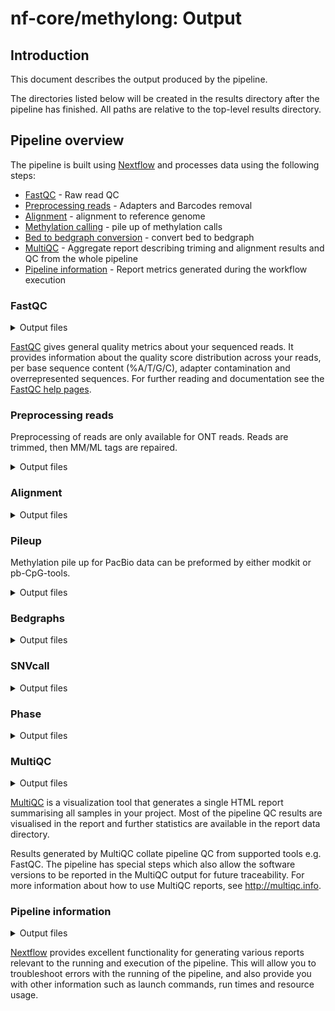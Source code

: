 # nf-core/methylong: Output

## Introduction

This document describes the output produced by the pipeline.

The directories listed below will be created in the results directory after the pipeline has finished. All paths are relative to the top-level results directory.

## Pipeline overview

The pipeline is built using [Nextflow](https://www.nextflow.io/) and processes data using the following steps:

- [FastQC](#fastqc) - Raw read QC
- [Preprocessing reads](#preprocessing-reads) - Adapters and Barcodes removal
- [Alignment](#alignment) - alignment to reference genome
- [Methylation calling](#pileup) - pile up of methylation calls
- [Bed to bedgraph conversion](#bedgraph) - convert bed to bedgraph
- [MultiQC](#multiqc) - Aggregate report describing triming and alignment results and QC from the whole pipeline
- [Pipeline information](#pipeline-information) - Report metrics generated during the workflow execution

### FastQC

<details markdown="1">
<summary>Output files</summary>

- `fastqc/`
  - `*_fastqc.html`: FastQC report containing quality metrics.
  - `*_fastqc.zip`: Zip archive containing the FastQC report, tab-delimited data file and plot images.

</details>

[FastQC](http://www.bioinformatics.babraham.ac.uk/projects/fastqc/) gives general quality metrics about your sequenced reads. It provides information about the quality score distribution across your reads, per base sequence content (%A/T/G/C), adapter contamination and overrepresented sequences. For further reading and documentation see the [FastQC help pages](http://www.bioinformatics.babraham.ac.uk/projects/fastqc/Help/).

### Preprocessing reads

Preprocessing of reads are only available for ONT reads. Reads are trimmed, then MM/ML tags are repaired.

<details markdown="1">
<summary>Output files</summary>

- `trim/`

  - `*_fastq.gz`: reads after trimming.
  - `*.log`: trimming log

- `repair/`
  - `*_repaired_.bam`: reads after repairing MM/ML tags.
  - `*.log`: repair log

</details>

### Alignment

<details markdown="1">
<summary>Output files</summary>

- `alignment/`
  - `*.bam`: aligned modBAM.
  - `*.bam.bai`: alignment index
  - `*.flagstat`: alignment summary

</details>

### Pileup

Methylation pile up for PacBio data can be preformed by either modkit or pb-CpG-tools.

<details markdown="1">
<summary>Output files</summary>

#### modkit output:

- `pileup/`
  - `*.bed.gz`: pileup of methylation calls in compressed bed format
  - `*_pileup.log`: pileup log

#### pb-CpG-tools output:

- `pileup/`
  - `*.bed.gz`: pileup of methylation calls in compressed bed format
  - `*_pileup.log`: pileup log
  - `*.bw`: bigwig format

</details>

### Bedgraphs

<details markdown="1">
<summary>Output files</summary>

- `bedgraphs/`
  - `*.bedgraph`: context specific bedgraph output

</details>

### SNVcall

<details markdown="1">
<summary>Output files</summary>

- `snvcall/`
  - `*.vcf.gz`: snv calls
  - `*.vcf.gz.tbi`: snv-call index
  - `*SNV_PASS.vcf`: pass-filtered snv calls

</details>

### Phase

<details markdown="1">
<summary>Output files</summary>

- `phase/`
  - `*phased.vcf`: phased vcf
  - `*.bam`: haplotagged bam
  - `*.readlist`: haplotagged readlist

</details>

### MultiQC

<details markdown="1">
<summary>Output files</summary>

- `multiqc/`
  - `multiqc_report.html`: a standalone HTML file that can be viewed in your web browser.
  - `multiqc_data/`: directory containing parsed statistics from the different tools used in the pipeline.
  - `multiqc_plots/`: directory containing static images from the report in various formats.

</details>

[MultiQC](http://multiqc.info) is a visualization tool that generates a single HTML report summarising all samples in your project. Most of the pipeline QC results are visualised in the report and further statistics are available in the report data directory.

Results generated by MultiQC collate pipeline QC from supported tools e.g. FastQC. The pipeline has special steps which also allow the software versions to be reported in the MultiQC output for future traceability. For more information about how to use MultiQC reports, see <http://multiqc.info>.

### Pipeline information

<details markdown="1">
<summary>Output files</summary>

- `pipeline_info/`
  - Reports generated by Nextflow: `execution_report.html`, `execution_timeline.html`, `execution_trace.txt` and `pipeline_dag.dot`/`pipeline_dag.svg`.
  - Reports generated by the pipeline: `pipeline_report.html`, `pipeline_report.txt` and `software_versions.yml`. The `pipeline_report*` files will only be present if the `--email` / `--email_on_fail` parameter's are used when running the pipeline.
  - Reformatted samplesheet files used as input to the pipeline: `samplesheet.valid.csv`.
  - Parameters used by the pipeline run: `params.json`.

</details>

[Nextflow](https://www.nextflow.io/docs/latest/tracing.html) provides excellent functionality for generating various reports relevant to the running and execution of the pipeline. This will allow you to troubleshoot errors with the running of the pipeline, and also provide you with other information such as launch commands, run times and resource usage.
